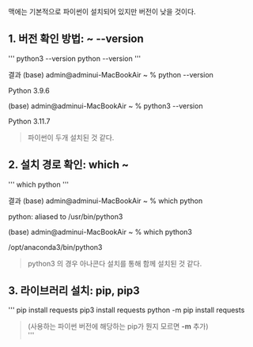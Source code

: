 맥에는 기본적으로 파이썬이 설치되어 있지만 버전이 낮을 것이다.

## 1. 버전 확인 방법: ~ --version
'''
python3 --version
python --version
'''

결과
(base) admin@adminui-MacBookAir ~ % python --version

Python 3.9.6

(base) admin@adminui-MacBookAir ~ % python3 --version

Python 3.11.7
> 파이썬이 두개 설치된 것 같다.

## 2. 설치 경로 확인: which ~
'''
which python
'''

결과
(base) admin@adminui-MacBookAir ~ % which python

python: aliased to /usr/bin/python3

(base) admin@adminui-MacBookAir ~ % which python3

/opt/anaconda3/bin/python3
> python3 의 경우 아나콘다 설치를 통해 함께 설치된 것 같다.

## 3. 라이브러리 설치: pip, pip3
'''
pip install requests
pip3 install requests
python -m pip install requests 
> (사용하는 파이썬 버전에 해당하는 pip가 뭔지 모르면 **-m** 추가)  
'''
